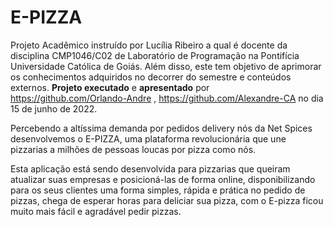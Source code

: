 # E-PIZZA

Projeto Acadêmico instruído por Lucília Ribeiro a qual é docente da disciplina CMP1046/C02 de Laboratório de Programação na Pontifícia Universidade Católica de Goiás. Além disso, este tem objetivo de aprimorar os conhecimentos adquiridos no decorrer do semestre e conteúdos externos. **Projeto executado** e **apresentado** por https://github.com/Orlando-Andre , https://github.com/Alexandre-CA no dia 15 de junho de 2022.

Percebendo a altíssima demanda por pedidos delivery nós da Net Spices desenvolvemos o E-PIZZA, uma  plataforma revolucionária que une pizzarias a milhões de pessoas loucas por pizza como nós.

Esta aplicação está sendo desenvolvida para  pizzarias que queiram atualizar suas empresas e posicioná-las de forma online, disponibilizando para os seus clientes uma forma simples, rápida e prática no pedido de pizzas, chega de esperar horas para deliciar sua pizza,  com o E-pizza ficou muito mais fácil e agradável pedir pizzas.
 


